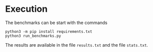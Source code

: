 # Execution

The benchmarks can be start with the commands

```
python3 -m pip install requirements.txt
python3 run_benchmarks.py
```

The results are available in the file `results.txt` and the file `stats.txt`.
